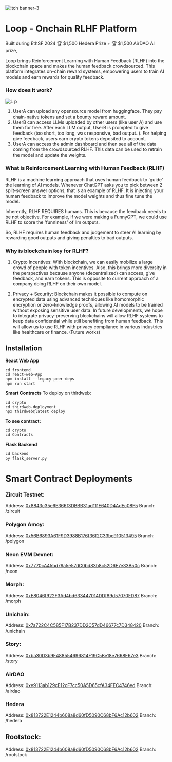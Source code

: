 
![itch banner-3](https://github.com/user-attachments/assets/631ce7bc-51cd-4dcb-a270-6b5b1e20fa96)


# Loop - Onchain RLHF Platform
Built during EthSF 2024
🏆 $1,500 Hedera Prize + 🏆 $1,500 AirDAO AI prize, 


Loop brings Reinforcement Learning with Human Feedback (RLHF) into the blockchain space and makes the human feedback crowdsourced. This platform integrates on-chain reward systems, empowering users to train AI models and earn rewards for quality feedback.


### How does it work?

![L p](https://github.com/user-attachments/assets/1dd32173-55c5-446d-ad62-b49930ca532a)

1. UserA can upload any opensource model from huggingface. They pay chain-native tokens and set a bounty reward amount.
2. UserB can access LLMs uploaded by other users (like user A) and use them for free. After each LLM output, UserB is prompted to give feedback (too short, too long, was responsive, bad output..). For helping give feedback, users earn crypto tokens deposited to account.
3. UserA can access the admin dashboard and then see all of the data coming from the crowdsourced RLHF. This data can be used to retrain the model and update the weights.


### What is Reinforcement Learning with Human Feedback (RLHF)

RLHF is a machine learning approach that uses human feedback to 'guide' the learning of AI models. Whenever ChatGPT asks you to pick between 2 split-screen answer options, that is an example of RLHF. It is injecting your human feedback to improve the model weights and thus fine tune the model.



Inherently, RLHF REQUIRES humans. This is because the feedback needs to be not objective. For example, if we were making a FunnyGPT, we could use RLHF to score the 'funniness' of llm outputs.


So, RLHF requires human feedback and judgement to steer AI learning by rewarding good outputs and giving penalties to bad outputs.

### Why is blockchain key for RLHF?
1. Crypto Incentives: With blockchain, we can easily mobilize a large crowd of people with token incentives. Also, this brings more diversity in the perspectives because anyone (decentralized) can access, give feedback, and earn tokens. This is opposite to current approach of a company doing RLHF on their own model.


2. Privacy + Security: Blockchain makes it possible to compute on encrypted data using advanced techniques like homomorphic encryption or zero-knowledge proofs, allowing AI models to be trained without exposing sensitive user data. In future developments, we hope to integrate privacy-preserving blockchains will allow RLHF systems to keep data confidential while still benefiting from human feedback. This will allow us to use RLHF with privacy compliance in various industries like healthcare or finance. (Future works)



## Installation


**React Web App**
```
cd frontend
cd react-web-App
npm install --legacy-peer-deps
npm run start
```

**Smart Contracts**
To deploy on thirdweb:
```
cd crypto
cd thirdweb-deployment
npx thirdweb@latest deploy
```
**To see contract:**
```
cd crypto
cd Contracts
```

**Flask Backend**
```
cd backend
py flask_server.py
```


# Smart Contract Deployments
### Zircuit Testnet:

Address: [0x8843c35e6E366f3DBBB31ad111E640D4AdEc08F5](https://)
Branch: /zircuit

### Polygon Amoy:

Address: [0x56B6893A61F9D3988B176f36f2C33bc910513495](https://)
Branch: /polygon

### Neon EVM Devnet:

Address: [0x7770cA45bd79a5e57dC0bd83b8c52D6E7e33B50c](https://)
Branch: /neon

### Morph:

Address: [0xE8046f922F3Ad4bd633447014DDf89d57070ED87](https://)
Branch: /morph

### Unichain:

Address: [0x7a722C4C585F17B237DD2C57dD46677c7D348420](https://)
Branch: /unichain

### Story:

Address: [0xba30D3b9F488554696814F19C5Be18e7668E67e3](https://)
Branch: /story

### AirDAO
Address: [0xe9113ab129cE12cF7cc50A5D65cfA34FEC4746ed]()
Branch: /airdao

### Hedera
Address: [0x813722E1244b608a8d60fD5090C68bF6Ac12b602]()
Branch: /hedera

## Rootstock:

Address: [0x813722E1244b608a8d60fD5090C68bF6Ac12b602](https://)
Branch: /rootstock
